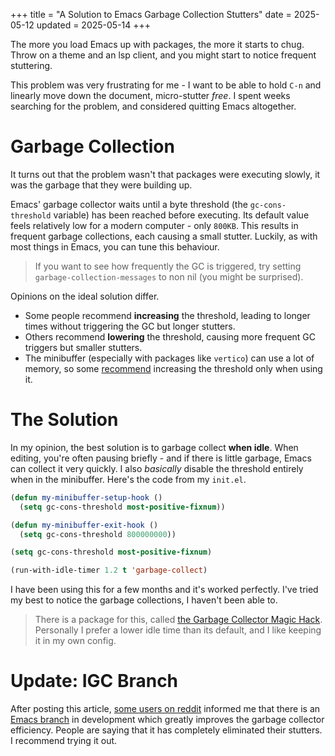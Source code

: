 +++
title = "A Solution to Emacs Garbage Collection Stutters"
date = 2025-05-12
updated = 2025-05-14
+++

The more you load Emacs up with packages, the more it starts to chug. Throw on a theme and an lsp client, and you might start to notice frequent stuttering.

This problem was very frustrating for me - I want to be able to hold `C-n` and linearly move down the document, micro-stutter *free*. I spent weeks searching for the problem, and considered quitting Emacs altogether.

# Garbage Collection
It turns out that the problem wasn't that packages were executing slowly, it was the garbage that they were building up.

Emacs' garbage collector waits until a byte threshold (the `gc-cons-threshold` variable) has been reached before executing. Its default value feels relatively low for a modern computer - only `800KB`. This results in frequent garbage collections, each causing a small stutter. Luckily, as with most things in Emacs, you can tune this behaviour.
> If you want to see how frequently the GC is triggered, try setting `garbage-collection-messages` to non nil (you might be surprised).

Opinions on the ideal solution differ.
- Some people recommend **increasing** the threshold, leading to longer times without triggering the GC but longer stutters. 
- Others recommend **lowering** the threshold, causing more frequent GC triggers but smaller stutters.
- The minibuffer (especially with packages like `vertico`) can use a lot of memory, so some [recommend](https://bling.github.io/blog/2016/01/18/why-are-you-changing-gc-cons-threshold/) increasing the threshold only when using it.

# The Solution
In my opinion, the best solution is to garbage collect **when idle**. When editing, you're often pausing briefly - and if there is little garbage, Emacs can collect it very quickly.
I also *basically* disable the threshold entirely when in the minibuffer. Here's the code from my `init.el`.

```lisp
(defun my-minibuffer-setup-hook ()
  (setq gc-cons-threshold most-positive-fixnum))

(defun my-minibuffer-exit-hook ()
  (setq gc-cons-threshold 800000000))

(setq gc-cons-threshold most-positive-fixnum)

(run-with-idle-timer 1.2 t 'garbage-collect)
```

I have been using this for a few months and it's worked perfectly. I've tried my best to notice the garbage collections, I haven't been able to.

> There is a package for this, called [the Garbage Collector Magic Hack](https://github.com/emacsmirror/gcmh). Personally I prefer a lower idle time than its default, and I like keeping it in my own config.

# Update: IGC Branch
After posting this article, [some users on reddit](https://www.reddit.com/r/emacs/comments/1km1by3/comment/ms750w3/) informed me that there is an [Emacs branch](https://git.savannah.gnu.org/cgit/emacs.git/tree/README-IGC?h=feature/igc#n1) in development which greatly improves the garbage collector efficiency. People are saying that it has completely eliminated their stutters. I recommend trying it out.
